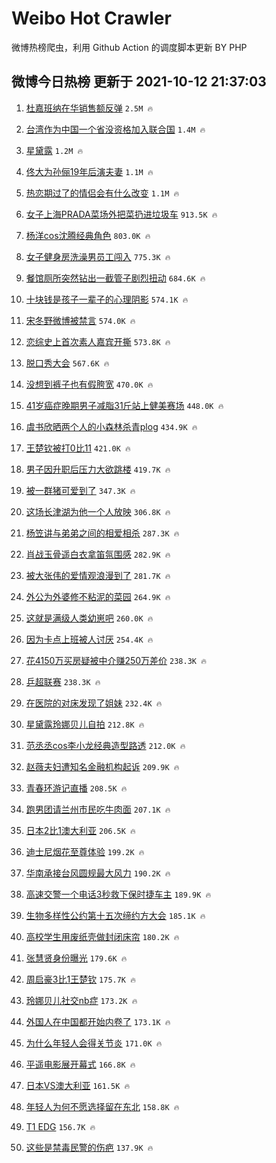 # Weibo Hot Crawler 



微博热榜爬虫，利用 Github Action 的调度脚本更新 BY PHP 


## 微博今日热榜 更新于 2021-10-12 21:37:03 
1. [杜嘉班纳在华销售额反弹](https://s.weibo.com/weibo?q=%23%E6%9D%9C%E5%98%89%E7%8F%AD%E7%BA%B3%E5%9C%A8%E5%8D%8E%E9%94%80%E5%94%AE%E9%A2%9D%E5%8F%8D%E5%BC%B9%23&Refer=top) `2.5M 🔥` 

1. [台湾作为中国一个省没资格加入联合国](https://s.weibo.com/weibo?q=%23%E5%8F%B0%E6%B9%BE%E4%BD%9C%E4%B8%BA%E4%B8%AD%E5%9B%BD%E4%B8%80%E4%B8%AA%E7%9C%81%E6%B2%A1%E8%B5%84%E6%A0%BC%E5%8A%A0%E5%85%A5%E8%81%94%E5%90%88%E5%9B%BD%23&Refer=top) `1.4M 🔥` 

1. [星黛露](https://s.weibo.com/weibo?q=%E6%98%9F%E9%BB%9B%E9%9C%B2&Refer=top) `1.2M 🔥` 

1. [佟大为孙俪19年后演夫妻](https://s.weibo.com/weibo?q=%23%E4%BD%9F%E5%A4%A7%E4%B8%BA%E5%AD%99%E4%BF%AA19%E5%B9%B4%E5%90%8E%E6%BC%94%E5%A4%AB%E5%A6%BB%23&Refer=top) `1.1M 🔥` 

1. [热恋期过了的情侣会有什么改变](https://s.weibo.com/weibo?q=%23%E7%83%AD%E6%81%8B%E6%9C%9F%E8%BF%87%E4%BA%86%E7%9A%84%E6%83%85%E4%BE%A3%E4%BC%9A%E6%9C%89%E4%BB%80%E4%B9%88%E6%94%B9%E5%8F%98%23&Refer=top) `1.1M 🔥` 

1. [女子上海PRADA菜场外把菜扔进垃圾车](https://s.weibo.com/weibo?q=%23%E5%A5%B3%E5%AD%90%E4%B8%8A%E6%B5%B7PRADA%E8%8F%9C%E5%9C%BA%E5%A4%96%E6%8A%8A%E8%8F%9C%E6%89%94%E8%BF%9B%E5%9E%83%E5%9C%BE%E8%BD%A6%23&Refer=top) `913.5K 🔥` 

1. [杨洋cos沈腾经典角色](https://s.weibo.com/weibo?q=%23%E6%9D%A8%E6%B4%8Bcos%E6%B2%88%E8%85%BE%E7%BB%8F%E5%85%B8%E8%A7%92%E8%89%B2%23&Refer=top) `803.0K 🔥` 

1. [女子健身房洗澡男员工闯入](https://s.weibo.com/weibo?q=%23%E5%A5%B3%E5%AD%90%E5%81%A5%E8%BA%AB%E6%88%BF%E6%B4%97%E6%BE%A1%E7%94%B7%E5%91%98%E5%B7%A5%E9%97%AF%E5%85%A5%23&Refer=top) `775.3K 🔥` 

1. [餐馆厕所突然钻出一截管子剧烈扭动](https://s.weibo.com/weibo?q=%23%E9%A4%90%E9%A6%86%E5%8E%95%E6%89%80%E7%AA%81%E7%84%B6%E9%92%BB%E5%87%BA%E4%B8%80%E6%88%AA%E7%AE%A1%E5%AD%90%E5%89%A7%E7%83%88%E6%89%AD%E5%8A%A8%23&Refer=top) `684.6K 🔥` 

1. [十块钱是孩子一辈子的心理阴影](https://s.weibo.com/weibo?q=%E5%8D%81%E5%9D%97%E9%92%B1%E6%98%AF%E5%AD%A9%E5%AD%90%E4%B8%80%E8%BE%88%E5%AD%90%E7%9A%84%E5%BF%83%E7%90%86%E9%98%B4%E5%BD%B1&Refer=top) `574.1K 🔥` 

1. [宋冬野微博被禁言](https://s.weibo.com/weibo?q=%23%E5%AE%8B%E5%86%AC%E9%87%8E%E5%BE%AE%E5%8D%9A%E8%A2%AB%E7%A6%81%E8%A8%80%23&Refer=top) `574.0K 🔥` 

1. [恋综史上首次素人嘉宾开撕](https://s.weibo.com/weibo?q=%23%E6%81%8B%E7%BB%BC%E5%8F%B2%E4%B8%8A%E9%A6%96%E6%AC%A1%E7%B4%A0%E4%BA%BA%E5%98%89%E5%AE%BE%E5%BC%80%E6%92%95%23&Refer=top) `573.8K 🔥` 

1. [脱口秀大会](https://s.weibo.com/weibo?q=%E8%84%B1%E5%8F%A3%E7%A7%80%E5%A4%A7%E4%BC%9A&Refer=top) `567.6K 🔥` 

1. [没想到裤子也有假胯宽](https://s.weibo.com/weibo?q=%23%E6%B2%A1%E6%83%B3%E5%88%B0%E8%A3%A4%E5%AD%90%E4%B9%9F%E6%9C%89%E5%81%87%E8%83%AF%E5%AE%BD%23&Refer=top) `470.0K 🔥` 

1. [41岁癌症晚期男子减脂31斤站上健美赛场](https://s.weibo.com/weibo?q=%2341%E5%B2%81%E7%99%8C%E7%97%87%E6%99%9A%E6%9C%9F%E7%94%B7%E5%AD%90%E5%87%8F%E8%84%8231%E6%96%A4%E7%AB%99%E4%B8%8A%E5%81%A5%E7%BE%8E%E8%B5%9B%E5%9C%BA%23&Refer=top) `448.0K 🔥` 

1. [虞书欣晒两个人的小森林杀青plog](https://s.weibo.com/weibo?q=%23%E8%99%9E%E4%B9%A6%E6%AC%A3%E6%99%92%E4%B8%A4%E4%B8%AA%E4%BA%BA%E7%9A%84%E5%B0%8F%E6%A3%AE%E6%9E%97%E6%9D%80%E9%9D%92plog%23&Refer=top) `434.9K 🔥` 

1. [王楚钦被打0比11](https://s.weibo.com/weibo?q=%23%E7%8E%8B%E6%A5%9A%E9%92%A6%E8%A2%AB%E6%89%930%E6%AF%9411%23&Refer=top) `421.0K 🔥` 

1. [男子因升职后压力大欲跳楼](https://s.weibo.com/weibo?q=%23%E7%94%B7%E5%AD%90%E5%9B%A0%E5%8D%87%E8%81%8C%E5%90%8E%E5%8E%8B%E5%8A%9B%E5%A4%A7%E6%AC%B2%E8%B7%B3%E6%A5%BC%23&Refer=top) `419.7K 🔥` 

1. [被一群猪可爱到了](https://s.weibo.com/weibo?q=%23%E8%A2%AB%E4%B8%80%E7%BE%A4%E7%8C%AA%E5%8F%AF%E7%88%B1%E5%88%B0%E4%BA%86%23&Refer=top) `347.3K 🔥` 

1. [这场长津湖为他一个人放映](https://s.weibo.com/weibo?q=%23%E8%BF%99%E5%9C%BA%E9%95%BF%E6%B4%A5%E6%B9%96%E4%B8%BA%E4%BB%96%E4%B8%80%E4%B8%AA%E4%BA%BA%E6%94%BE%E6%98%A0%23&Refer=top) `306.8K 🔥` 

1. [杨笠讲与弟弟之间的相爱相杀](https://s.weibo.com/weibo?q=%23%E6%9D%A8%E7%AC%A0%E8%AE%B2%E4%B8%8E%E5%BC%9F%E5%BC%9F%E4%B9%8B%E9%97%B4%E7%9A%84%E7%9B%B8%E7%88%B1%E7%9B%B8%E6%9D%80%23&Refer=top) `287.3K 🔥` 

1. [肖战玉骨遥白衣拿笛氛围感](https://s.weibo.com/weibo?q=%23%E8%82%96%E6%88%98%E7%8E%89%E9%AA%A8%E9%81%A5%E7%99%BD%E8%A1%A3%E6%8B%BF%E7%AC%9B%E6%B0%9B%E5%9B%B4%E6%84%9F%23&Refer=top) `282.9K 🔥` 

1. [被大张伟的爱情观浪漫到了](https://s.weibo.com/weibo?q=%23%E8%A2%AB%E5%A4%A7%E5%BC%A0%E4%BC%9F%E7%9A%84%E7%88%B1%E6%83%85%E8%A7%82%E6%B5%AA%E6%BC%AB%E5%88%B0%E4%BA%86%23&Refer=top) `281.7K 🔥` 

1. [外公为外婆修不粘泥的菜园](https://s.weibo.com/weibo?q=%23%E5%A4%96%E5%85%AC%E4%B8%BA%E5%A4%96%E5%A9%86%E4%BF%AE%E4%B8%8D%E7%B2%98%E6%B3%A5%E7%9A%84%E8%8F%9C%E5%9B%AD%23&Refer=top) `264.9K 🔥` 

1. [这就是满级人类幼崽吧](https://s.weibo.com/weibo?q=%23%E8%BF%99%E5%B0%B1%E6%98%AF%E6%BB%A1%E7%BA%A7%E4%BA%BA%E7%B1%BB%E5%B9%BC%E5%B4%BD%E5%90%A7%23&Refer=top) `260.0K 🔥` 

1. [因为卡点上班被人讨厌](https://s.weibo.com/weibo?q=%23%E5%9B%A0%E4%B8%BA%E5%8D%A1%E7%82%B9%E4%B8%8A%E7%8F%AD%E8%A2%AB%E4%BA%BA%E8%AE%A8%E5%8E%8C%23&Refer=top) `254.4K 🔥` 

1. [花4150万买房疑被中介赚250万差价](https://s.weibo.com/weibo?q=%23%E8%8A%B14150%E4%B8%87%E4%B9%B0%E6%88%BF%E7%96%91%E8%A2%AB%E4%B8%AD%E4%BB%8B%E8%B5%9A250%E4%B8%87%E5%B7%AE%E4%BB%B7%23&Refer=top) `238.3K 🔥` 

1. [乒超联赛](https://s.weibo.com/weibo?q=%E4%B9%92%E8%B6%85%E8%81%94%E8%B5%9B&Refer=top) `238.3K 🔥` 

1. [在医院的对床发现了姐妹](https://s.weibo.com/weibo?q=%23%E5%9C%A8%E5%8C%BB%E9%99%A2%E7%9A%84%E5%AF%B9%E5%BA%8A%E5%8F%91%E7%8E%B0%E4%BA%86%E5%A7%90%E5%A6%B9%23&Refer=top) `232.4K 🔥` 

1. [星黛露玲娜贝儿自拍](https://s.weibo.com/weibo?q=%23%E6%98%9F%E9%BB%9B%E9%9C%B2%E7%8E%B2%E5%A8%9C%E8%B4%9D%E5%84%BF%E8%87%AA%E6%8B%8D%23&Refer=top) `212.8K 🔥` 

1. [范丞丞cos李小龙经典造型路透](https://s.weibo.com/weibo?q=%23%E8%8C%83%E4%B8%9E%E4%B8%9Ecos%E6%9D%8E%E5%B0%8F%E9%BE%99%E7%BB%8F%E5%85%B8%E9%80%A0%E5%9E%8B%E8%B7%AF%E9%80%8F%23&Refer=top) `212.0K 🔥` 

1. [赵薇夫妇遭知名金融机构起诉](https://s.weibo.com/weibo?q=%23%E8%B5%B5%E8%96%87%E5%A4%AB%E5%A6%87%E9%81%AD%E7%9F%A5%E5%90%8D%E9%87%91%E8%9E%8D%E6%9C%BA%E6%9E%84%E8%B5%B7%E8%AF%89%23&Refer=top) `209.9K 🔥` 

1. [青春环游记直播](https://s.weibo.com/weibo?q=%23%E9%9D%92%E6%98%A5%E7%8E%AF%E6%B8%B8%E8%AE%B0%E7%9B%B4%E6%92%AD%23&Refer=top) `208.5K 🔥` 

1. [跑男团请兰州市民吃牛肉面](https://s.weibo.com/weibo?q=%23%E8%B7%91%E7%94%B7%E5%9B%A2%E8%AF%B7%E5%85%B0%E5%B7%9E%E5%B8%82%E6%B0%91%E5%90%83%E7%89%9B%E8%82%89%E9%9D%A2%23&Refer=top) `207.1K 🔥` 

1. [日本2比1澳大利亚](https://s.weibo.com/weibo?q=%23%E6%97%A5%E6%9C%AC2%E6%AF%941%E6%BE%B3%E5%A4%A7%E5%88%A9%E4%BA%9A%23&Refer=top) `206.5K 🔥` 

1. [迪士尼烟花至尊体验](https://s.weibo.com/weibo?q=%23%E8%BF%AA%E5%A3%AB%E5%B0%BC%E7%83%9F%E8%8A%B1%E8%87%B3%E5%B0%8A%E4%BD%93%E9%AA%8C%23&Refer=top) `199.2K 🔥` 

1. [华南承接台风圆规最大风力](https://s.weibo.com/weibo?q=%23%E5%8D%8E%E5%8D%97%E6%89%BF%E6%8E%A5%E5%8F%B0%E9%A3%8E%E5%9C%86%E8%A7%84%E6%9C%80%E5%A4%A7%E9%A3%8E%E5%8A%9B%23&Refer=top) `190.2K 🔥` 

1. [高速交警一个电话3秒救下保时捷车主](https://s.weibo.com/weibo?q=%E9%AB%98%E9%80%9F%E4%BA%A4%E8%AD%A6%E4%B8%80%E4%B8%AA%E7%94%B5%E8%AF%9D3%E7%A7%92%E6%95%91%E4%B8%8B%E4%BF%9D%E6%97%B6%E6%8D%B7%E8%BD%A6%E4%B8%BB&Refer=top) `189.9K 🔥` 

1. [生物多样性公约第十五次缔约方大会](https://s.weibo.com/weibo?q=%23%E7%94%9F%E7%89%A9%E5%A4%9A%E6%A0%B7%E6%80%A7%E5%85%AC%E7%BA%A6%E7%AC%AC%E5%8D%81%E4%BA%94%E6%AC%A1%E7%BC%94%E7%BA%A6%E6%96%B9%E5%A4%A7%E4%BC%9A%23&Refer=top) `185.1K 🔥` 

1. [高校学生用废纸壳做封闭床帘](https://s.weibo.com/weibo?q=%23%E9%AB%98%E6%A0%A1%E5%AD%A6%E7%94%9F%E7%94%A8%E5%BA%9F%E7%BA%B8%E5%A3%B3%E5%81%9A%E5%B0%81%E9%97%AD%E5%BA%8A%E5%B8%98%23&Refer=top) `180.2K 🔥` 

1. [张慧贤身份曝光](https://s.weibo.com/weibo?q=%23%E5%BC%A0%E6%85%A7%E8%B4%A4%E8%BA%AB%E4%BB%BD%E6%9B%9D%E5%85%89%23&Refer=top) `179.6K 🔥` 

1. [周启豪3比1王楚钦](https://s.weibo.com/weibo?q=%23%E5%91%A8%E5%90%AF%E8%B1%AA3%E6%AF%941%E7%8E%8B%E6%A5%9A%E9%92%A6%23&Refer=top) `175.7K 🔥` 

1. [玲娜贝儿社交nb症](https://s.weibo.com/weibo?q=%23%E7%8E%B2%E5%A8%9C%E8%B4%9D%E5%84%BF%E7%A4%BE%E4%BA%A4nb%E7%97%87%23&Refer=top) `173.2K 🔥` 

1. [外国人在中国都开始内卷了](https://s.weibo.com/weibo?q=%23%E5%A4%96%E5%9B%BD%E4%BA%BA%E5%9C%A8%E4%B8%AD%E5%9B%BD%E9%83%BD%E5%BC%80%E5%A7%8B%E5%86%85%E5%8D%B7%E4%BA%86%23&Refer=top) `173.1K 🔥` 

1. [为什么年轻人会得关节炎](https://s.weibo.com/weibo?q=%23%E4%B8%BA%E4%BB%80%E4%B9%88%E5%B9%B4%E8%BD%BB%E4%BA%BA%E4%BC%9A%E5%BE%97%E5%85%B3%E8%8A%82%E7%82%8E%23&Refer=top) `171.0K 🔥` 

1. [平遥电影展开幕式](https://s.weibo.com/weibo?q=%23%E5%B9%B3%E9%81%A5%E7%94%B5%E5%BD%B1%E5%B1%95%E5%BC%80%E5%B9%95%E5%BC%8F%23&Refer=top) `166.8K 🔥` 

1. [日本VS澳大利亚](https://s.weibo.com/weibo?q=%E6%97%A5%E6%9C%ACVS%E6%BE%B3%E5%A4%A7%E5%88%A9%E4%BA%9A&Refer=top) `161.5K 🔥` 

1. [年轻人为何不愿选择留在东北](https://s.weibo.com/weibo?q=%23%E5%B9%B4%E8%BD%BB%E4%BA%BA%E4%B8%BA%E4%BD%95%E4%B8%8D%E6%84%BF%E9%80%89%E6%8B%A9%E7%95%99%E5%9C%A8%E4%B8%9C%E5%8C%97%23&Refer=top) `158.8K 🔥` 

1. [T1 EDG](https://s.weibo.com/weibo?q=T1%20EDG&Refer=top) `156.7K 🔥` 

1. [这些是禁毒民警的伤疤](https://s.weibo.com/weibo?q=%23%E8%BF%99%E4%BA%9B%E6%98%AF%E7%A6%81%E6%AF%92%E6%B0%91%E8%AD%A6%E7%9A%84%E4%BC%A4%E7%96%A4%23&Refer=top) `137.9K 🔥` 


